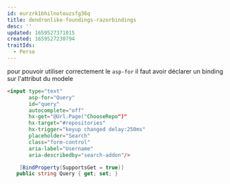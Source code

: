 ```yaml
---
id: eurzrk1bhilnotouzsfg36q
title: dendronlike-foundings-razorbindings
desc: ''
updated: 1659527371015
created: 1659527230794
traitIds:
  - Perso
---
```

 
 pour pouvoir utiliser correctement le ```asp-for```
 il faut avoir déclarer un binding sur l'attribut du modele

```html
<input type="text"
       asp-for="Query"
       id="query"
       autocomplete="off"
       hx-get="@Url.Page("ChooseRepo")"
       hx-target="#repositories"
       hx-trigger="keyup changed delay:250ms"
       placeholder="Search"
       class="form-control"
       aria-label="Username"
       aria-describedby="search-addon"/>
```

 ```csharp
     [BindProperty(SupportsGet = true)]
    public string Query { get; set; }
```